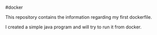 #docker

This repository contains the information regarding my first dockerfile. 

I created a simple java program and will try to run it from docker.
